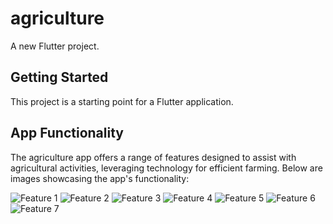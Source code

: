 # agriculture

A new Flutter project.

## Getting Started

This project is a starting point for a Flutter application.

## App Functionality

The agriculture app offers a range of features designed to assist with agricultural activities, leveraging technology for efficient farming. Below are images showcasing the app's functionality:

![Feature 1](readme_image/image1.png)
![Feature 2](readme_image/image2.png)
![Feature 3](readme_image/image3.png)
![Feature 4](readme_image/image4.png)
![Feature 5](readme_image/image5.png)
![Feature 6](readme_image/image6.png)
![Feature 7](readme_image/image7.png)

